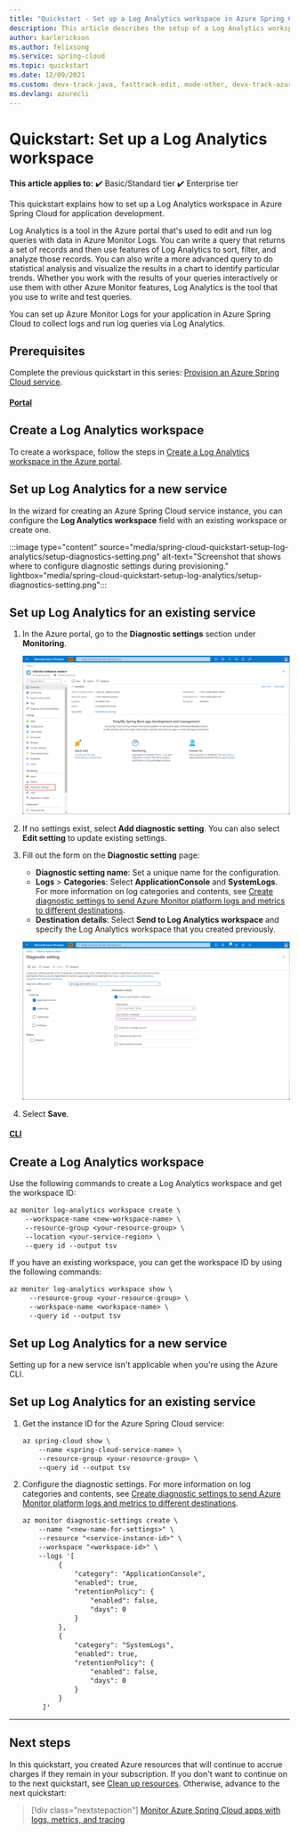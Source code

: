 ```yaml
---
title: "Quickstart - Set up a Log Analytics workspace in Azure Spring Cloud"
description: This article describes the setup of a Log Analytics workspace for app deployment.
author: karlerickson
ms.author: felixsong
ms.service: spring-cloud
ms.topic: quickstart
ms.date: 12/09/2021
ms.custom: devx-track-java, fasttrack-edit, mode-other, devx-track-azurecli 
ms.devlang: azurecli
---
```


# Quickstart: Set up a Log Analytics workspace

**This article applies to:** ✔️ Basic/Standard tier ✔️ Enterprise tier

This quickstart explains how to set up a Log Analytics workspace in Azure Spring Cloud for application development.

Log Analytics is a tool in the Azure portal that's used to edit and run log queries with data in Azure Monitor Logs. You can write a query that returns a set of records and then use features of Log Analytics to sort, filter, and analyze those records. You can also write a more advanced query to do statistical analysis and visualize the results in a chart to identify particular trends. Whether you work with the results of your queries interactively or use them with other Azure Monitor features, Log Analytics is the tool that you use to write and test queries.

You can set up Azure Monitor Logs for your application in Azure Spring Cloud to collect logs and run log queries via Log Analytics.

## Prerequisites

Complete the previous quickstart in this series: [Provision an Azure Spring Cloud service](./quickstart-provision-service-instance.md).

#### [Portal](#tab/Azure-Portal)

## Create a Log Analytics workspace

To create a workspace, follow the steps in [Create a Log Analytics workspace in the Azure portal](../azure-monitor/logs/quick-create-workspace.md).

## Set up Log Analytics for a new service

In the wizard for creating an Azure Spring Cloud service instance, you can configure the **Log Analytics workspace** field with an existing workspace or create one.

:::image type="content" source="media/spring-cloud-quickstart-setup-log-analytics/setup-diagnostics-setting.png" alt-text="Screenshot that shows where to configure diagnostic settings during provisioning." lightbox="media/spring-cloud-quickstart-setup-log-analytics/setup-diagnostics-setting.png":::

## Set up Log Analytics for an existing service

1. In the Azure portal, go to the **Diagnostic settings** section under **Monitoring**.

    [![Screenshot that shows the location of diagnostic settings.](media/spring-cloud-quickstart-setup-log-analytics/diagnostic-settings-entry.png)](media/spring-cloud-quickstart-setup-log-analytics/diagnostic-settings-entry.png#lightbox) 

1. If no settings exist, select **Add diagnostic setting**. You can also select **Edit setting** to update existing settings.

1. Fill out the form on the **Diagnostic setting** page:

    * **Diagnostic setting name**: Set a unique name for the configuration.
    * **Logs** > **Categories**: Select **ApplicationConsole** and **SystemLogs**. For more information on log categories and contents, see [Create diagnostic settings to send Azure Monitor platform logs and metrics to different destinations](../azure-monitor/essentials/diagnostic-settings.md).
    * **Destination details**: Select **Send to Log Analytics workspace** and specify the Log Analytics workspace that you created previously.

    [![Screenshot that shows an example of set-up diagnostic settings.](media/spring-cloud-quickstart-setup-log-analytics/diagnostic-settings-edit-form.png)](media/spring-cloud-quickstart-setup-log-analytics/diagnostic-settings-edit-form.png#lightbox)

1. Select **Save**.

#### [CLI](#tab/Azure-CLI)

## Create a Log Analytics workspace

Use the following commands to create a Log Analytics workspace and get the workspace ID:

```azurecli
az monitor log-analytics workspace create \
    --workspace-name <new-workspace-name> \
    --resource-group <your-resource-group> \
    --location <your-service-region> \
    --query id --output tsv
```

If you have an existing workspace, you can get the workspace ID by using the following commands:

```azurecli
az monitor log-analytics workspace show \
     --resource-group <your-resource-group> \
     --workspace-name <workspace-name> \
     --query id --output tsv
```

## Set up Log Analytics for a new service

Setting up for a new service isn't applicable when you're using the Azure CLI.

## Set up Log Analytics for an existing service

1. Get the instance ID for the Azure Spring Cloud service:

   ```azurecli
   az spring-cloud show \
       --name <spring-cloud-service-name> \
       --resource-group <your-resource-group> \
       --query id --output tsv
    ```

1. Configure the diagnostic settings. For more information on log categories and contents, see [Create diagnostic settings to send Azure Monitor platform logs and metrics to different destinations](../azure-monitor/essentials/diagnostic-settings.md).

   ```azurecli
   az monitor diagnostic-settings create \
       --name "<new-name-for-settings>" \
       --resource "<service-instance-id>" \
       --workspace "<workspace-id>" \
       --logs '[
            {
                "category": "ApplicationConsole",
                "enabled": true,
                "retentionPolicy": {
                    "enabled": false,
                    "days": 0
                }
            },
            {
                "category": "SystemLogs",
                "enabled": true,
                "retentionPolicy": {
                    "enabled": false,
                    "days": 0
                }
            }
        ]'
    ```

---

## Next steps

In this quickstart, you created Azure resources that will continue to accrue charges if they remain in your subscription. If you don't want to continue on to the next quickstart, see [Clean up resources](./quickstart-logs-metrics-tracing.md#clean-up-resources). Otherwise, advance to the next quickstart:

> [!div class="nextstepaction"]
> [Monitor Azure Spring Cloud apps with logs, metrics, and tracing](./quickstart-logs-metrics-tracing.md)
